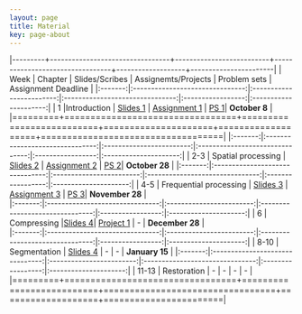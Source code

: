 ```yaml
---
layout: page
title: Material
key: page-about
---
```

 

|---------+---------------------------------+--------------------------+---------------------------------+-------------------+-----------------------|
| Week    |          Chapter                | Slides/Scribes           | Assignemts/Projects             | Problem sets      |   Assignment Deadline |
|:-------:|:-------------------------------:|:------------------------:|:-------------------------------:|:-----------------:|:---------------------:|
|   1     |Introduction                     | [Slides 1](slides#intro) | [Assignment 1](tp/assign1.pdf)  | [PS 1](td/ps1.pdf)|  __October 8__        | 
|=========+=================================+==========================+=====================+===================+===================================|
|:-------:|:-------------------------------:|:------------------------:|:-------------------------------:|:-----------------:|:---------------------:|
|  2-3    | Spatial processing              | [Slides 2](slides#spat)  | [Assignment 2](tp/assign2.pdf)  | [PS 2](td/ps2.pdf)|  __October 28__       |
|:-------:|:-------------------------------:|:------------------------:|:-------------------------------:|:-----------------:|:---------------------:|
|  4-5    | Frequential processing          | [Slides 3](slides#frequ) | [Assignment 3](tp/assign3.pdf)  | [PS 3](td/ps3.pdf)|  __November 28__      |   
|:-------:|:-------------------------------:|:------------------------:|:-------------------------------:|:-----------------:|:---------------------:|
|  6      | Compressing                     |[Slides 4](slides#compress)| [Project 1](tp/assign4.pdf)    |        -          |  __December 28__      |     
|:-------:|:-------------------------------:|:------------------------:|:-------------------------------:|:-----------------:|:---------------------:|
|  8-10   |     Segmentation                | [Slides 4](slides#segm)  |               -                 |        -          |  __January 15__       |
|:-------:|:-------------------------------:|:------------------------:|:-------------------------------:|:-----------------:|:---------------------:|
| 11-13   |      Restoration                |            -             |               -                 |        -          |            -          |
|=========+=================================+==========================+=================================+===================+=======================|


<!--
|:-------:|:-------------------------------:|:------------------------:|:-------------------------------:|:-----------------:|:---------------------:|
|  4-5    | Frequential processing          | [Slides 3](slides#freq)  | [Assignment 3](tp/assign3.pdf)  | [PS 3](td/ps3.pdf)|                       |     
|:-------:|:-------------------------------:|:------------------------:|:-------------------------------:|:-----------------:|:---------------------:|
|  6      | Compressing                     | [Slides 4](slides#freq)  | [Assignment 4](tp/assign4.pdf)  | [PS 4](td/ps4.pdf)|                       |     
|:-------:|:-------------------------------:|:------------------------:|:-------------------------------:|:-----------------:|:---------------------:|
|  8-10   | Restoration                     | [Slides 5](slides#resto) | [[Assignment 5](tp/assign5.pdf) | [PS 5](td/ps5.pdf)|                       | 
|:-------:|:-------------------------------:|:------------------------:|:-------------------------------:|:-----------------:|:---------------------:|
| 11-13   | Segmentation                    | [Slides 6](slides#segm)  | [[Assignment 6](tp/assign6.pdf) | [PS 6](td/ps6.pdf)|                       | 
|=========+=================================+==========================+=================================+===================+=======================|


[//]: <> (Video lectures)
[//]: <> ([![Lecture 1](lect/lect1.png)](https://youtu.be/lMgA7niNkmA))
-->
